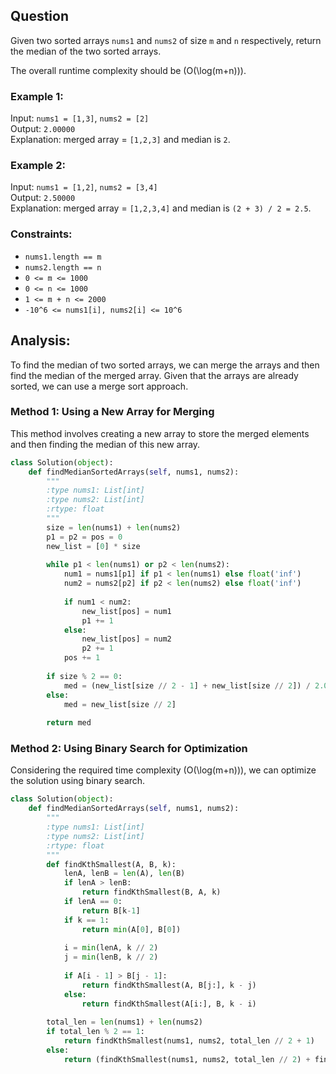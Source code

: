 ## Question

Given two sorted arrays `nums1` and `nums2` of size `m` and `n` respectively, return the median of the two sorted arrays.

The overall runtime complexity should be \(O(\log(m+n))\).

### Example 1:
Input: `nums1 = [1,3]`, `nums2 = [2]`  
Output: `2.00000`  
Explanation: merged array = `[1,2,3]` and median is `2`.

### Example 2:
Input: `nums1 = [1,2]`, `nums2 = [3,4]`  
Output: `2.50000`  
Explanation: merged array = `[1,2,3,4]` and median is `(2 + 3) / 2 = 2.5`.

### Constraints:
- `nums1.length == m`
- `nums2.length == n`
- `0 <= m <= 1000`
- `0 <= n <= 1000`
- `1 <= m + n <= 2000`
- `-10^6 <= nums1[i], nums2[i] <= 10^6`

## Analysis:

To find the median of two sorted arrays, we can merge the arrays and then find the median of the merged array. Given that the arrays are already sorted, we can use a merge sort approach.

### Method 1: Using a New Array for Merging
This method involves creating a new array to store the merged elements and then finding the median of this new array.

```python
class Solution(object):
    def findMedianSortedArrays(self, nums1, nums2):
        """
        :type nums1: List[int]
        :type nums2: List[int]
        :rtype: float
        """
        size = len(nums1) + len(nums2)
        p1 = p2 = pos = 0
        new_list = [0] * size
        
        while p1 < len(nums1) or p2 < len(nums2):
            num1 = nums1[p1] if p1 < len(nums1) else float('inf')
            num2 = nums2[p2] if p2 < len(nums2) else float('inf')
            
            if num1 < num2:
                new_list[pos] = num1
                p1 += 1
            else:
                new_list[pos] = num2
                p2 += 1
            pos += 1
        
        if size % 2 == 0:
            med = (new_list[size // 2 - 1] + new_list[size // 2]) / 2.0
        else:
            med = new_list[size // 2]
        
        return med
```

### Method 2: Using Binary Search for Optimization
Considering the required time complexity \(O(\log(m+n))\), we can optimize the solution using binary search.

```python
class Solution(object):
    def findMedianSortedArrays(self, nums1, nums2):
        """
        :type nums1: List[int]
        :type nums2: List[int]
        :rtype: float
        """
        def findKthSmallest(A, B, k):
            lenA, lenB = len(A), len(B)
            if lenA > lenB:
                return findKthSmallest(B, A, k)
            if lenA == 0:
                return B[k-1]
            if k == 1:
                return min(A[0], B[0])
            
            i = min(lenA, k // 2)
            j = min(lenB, k // 2)
            
            if A[i - 1] > B[j - 1]:
                return findKthSmallest(A, B[j:], k - j)
            else:
                return findKthSmallest(A[i:], B, k - i)
        
        total_len = len(nums1) + len(nums2)
        if total_len % 2 == 1:
            return findKthSmallest(nums1, nums2, total_len // 2 + 1)
        else:
            return (findKthSmallest(nums1, nums2, total_len // 2) + findKthSmallest(nums1, nums2, total_len // 2 + 1)) / 2.0
```